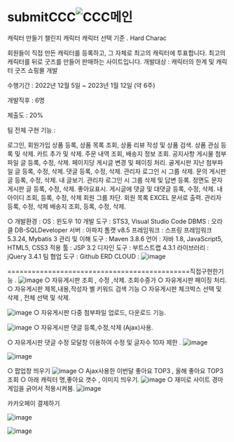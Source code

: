 # submitCCC![CCC메인](https://user-images.githubusercontent.com/118792887/214479791-822df0a8-42c1-4ad9-a945-9404beed174f.JPG)
캐릭터 만들기
챌린지 캐릭터 캐릭터
선택 기준 . Hard Charac

회원들이 직접 만든 캐릭터를 등록하고, 그 자체로 최고의 캐릭터에 투표합니다.
최고의 캐릭터를 뒤로 굿즈를 만들어 판매하는 사이트입니다.
개발대상 : 캐릭터의 한계 및 캐릭터 굿즈 쇼핑몰 개발

수행기간 : 2022년 12월 5일 ~ 2023년 1월 12일 (약 6주)

개발직후 : 6명

제출도 : 20%

팀 전체 구현 기능 :

로그인, 회원가입
상품 등록, 상품 목록 조회, 상품 리뷰 작성 및 상품 검색.
상품 관심 등록 및 삭제.
카트 추가 및 삭제.
주문 내역 조회, 배송지 정보 조회.
공지사항 게시물 첨부파일 글 등록, 수정, 삭제. 페이지당 게시글 변경 및 페이징 처리.
골게시판 지난 첨부파일 글 등록, 수정, 삭제. 댓글 등록, 수정, 삭제. 관리자 로그인 시 그룹 삭제.
문의 게시판 글 등록, 수정, 삭제. 내 글보기. 관리자 로그인 시 그룹 삭제 및 답변 등록.
정면도
문자 게시판 글 등록, 수정, 삭제. 좋아요표시. 게시글에 댓글 및 대댓글 등록, 수정, 삭제.
내 아이디 조회, 등록, 수정, 삭제
회원 그룹 차단. 회원 목록 EXCEL 문서로 출력.
관리자 등록, 수정, 삭제
배송지 조회, 등록, 수정, 삭제.



○ 개발환경 :
OS : 윈도우 10
개발 도구 : STS3, Visual Studio Code
DBMS : 오라클 DB-SQLDeveloper
서버 : 아파치 톰캣 v8.5
프레임워크 : 스프링 프레임워크 5.3.24, Mybatis 3
관리 및 이해 도구 ​​: Maven 3.8.6
언어 : 자바 1.8, JavaScript5, HTML5, CSS3
적용 툴 : JSP 3.2
디자인 도구 : 부트스트랩 4.3.1
라이브러리 : jQuery 3.4.1
팀 협업 도구 : Github
ERD CLOUD : 
![image](https://user-images.githubusercontent.com/118792887/214480751-46c1ce9e-b54a-4220-8221-ee45ed11c886.png)


=============================================직접구현한기능 
. ![image](https://user-images.githubusercontent.com/118792887/214479966-de3d7cf1-a33b-4ef8-964d-a29482685f3c.png)
○ 자유게시판 조회 , 수정 ,삭제. 조회수증가
○ 자유게시판 페이징 처리.  
○ 자유게시판 제목,내용,작성자 별 키워드 검색 기능 
○ 자유게시판 체크박스 선택 및 삭제 , 전체 선택 및 삭제.

![image](https://user-images.githubusercontent.com/118792887/214481568-2fc557b2-922a-4efe-979c-7e56466b3545.png)
○ 자유게시판 다중 첨부파일 업로드, 다운로드 기능.

![image](https://user-images.githubusercontent.com/118792887/214481694-65d1af32-ff3e-4044-aaec-2f6c5ed53d14.png)
○ 자유게시판 댓글 등록,수정,삭제  (Ajax)사용. 

○ 자유게시판 댓글 수정 모달창 이용하여 수정 및 글자수 10자 제한 .
![image](https://user-images.githubusercontent.com/118792887/214481918-31c5166c-69ab-4da7-9aae-fb1788b96f95.png)

![image](https://user-images.githubusercontent.com/118792887/214481800-fb4bd8c9-1354-40c8-aa8f-73fa34a871b5.png)

○ 팝업창 띄우기 
![image](https://user-images.githubusercontent.com/118792887/214482204-b3ae895a-a5cc-4101-9ace-6781205ff429.png)
○ Ajax사용한 이번달 좋아요 TOP3  , 올해 좋아요 TOP3  조회
○ 아래 캐릭터 명,좋아요 갯수 , 이미지 띄우기.
![image](https://user-images.githubusercontent.com/118792887/214482274-670f3a0c-7b93-44df-9957-24c7c9f89488.png)
○ 재미로 사이트 경마게임을 긁어서 적용시켜봄. 
![image](https://user-images.githubusercontent.com/118792887/214482536-2ec36cdd-6881-40a9-87ff-8330ec14c4fd.png)

카카오페이 결제하기 


![image](https://user-images.githubusercontent.com/118792887/220547353-3ee834b6-a71d-4c8d-b969-e831f8a86e86.png)



![image](https://user-images.githubusercontent.com/118792887/220547280-9ffb6795-5fca-4183-996b-201762d40c9b.png)

